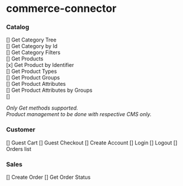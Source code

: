 # commerce-connector

### Catalog

[] Get Category Tree  
[] Get Category by Id  
[] Get Category Filters  
[] Get Products  
[x] Get Product by Identifier  
[] Get Product Types  
[] Get Product Groups  
[] Get Product Attributes  
[] Get Product Attributes by Groups  
[]

*Only Get methods supported.*  
*Product management to be done with respective CMS only.*

### Customer

[] Guest Cart
[] Guest Checkout
[] Create Account
[] Login
[] Logout
[] Orders list 
 
### Sales

[] Create Order
[] Get Order Status

